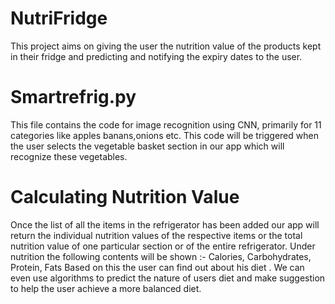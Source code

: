 # NutriFridge
This project aims on giving the user the nutrition value of the products kept in their fridge and predicting and notifying the expiry dates to the user.

# Smartrefrig.py
This file contains the code for image recognition using CNN, primarily for 11 categories like apples banans,onions etc.
This code will be triggered when the user selects the vegetable basket section in our app which will recognize these vegetables.

# Calculating Nutrition Value
Once the list of all the items in the refrigerator has been added our app will return the individual nutrition values of the respective items or the total nutrition value of one particular section or of the entire refrigerator. Under nutrition the following contents will be shown :- Calories, Carbohydrates, Protein, Fats
Based on this the user can find out about his diet . We can even use algorithms to predict the nature of users diet and make suggestion to help the user achieve a more balanced diet.
